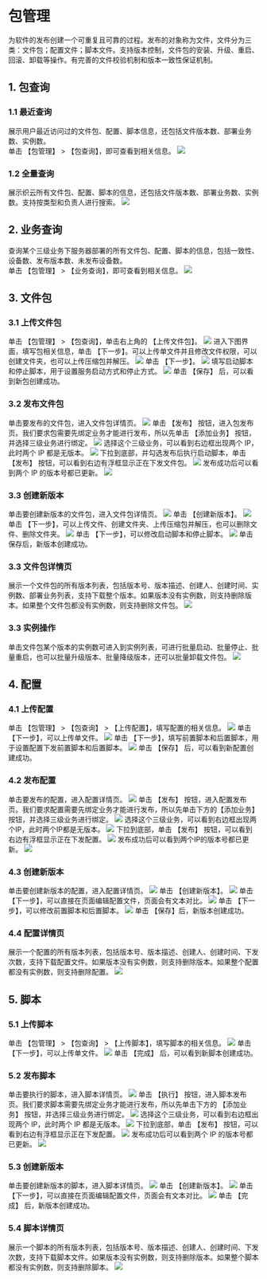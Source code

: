 # 包管理 #
为软件的发布创建一个可重复且可靠的过程。发布的对象称为文件，文件分为三类：文件包；配置文件；脚本文件。支持版本控制，文件包的安装、升级、重启、回滚、卸载等操作。有完善的文件校验机制和版本一致性保证机制。
## 1. 包查询 ##
### 1.1 最近查询 ###
展示用户最近访问过的文件包、配置、脚本信息，还包括文件版本数、部署业务数、实例数。  
单击 【包管理】 > 【包查询】，即可查看到相关信息。
![](http://i.imgur.com/DbDxUZa.png)
### 1.2 全量查询 ###
展示织云所有文件包、配置、脚本的信息，还包括文件版本数、部署业务数、实例数。支持按类型和负责人进行搜索。
![](http://i.imgur.com/U7bmeNG.png)
## 2. 业务查询 ##
查询某个三级业务下服务器部署的所有文件包、配置、脚本的信息，包括一致性、设备数、发布版本数、未发布设备数。  
单击 【包管理】 > 【业务查询】，即可查看到相关信息。
![](http://i.imgur.com/PUfnNlE.png)
## 3. 文件包 ##
### 3.1 上传文件包 ###
单击 【包管理】 > 【包查询】，单击右上角的 【上传文件包】。
![](http://i.imgur.com/DbDxUZa.png)
进入下图界面，填写包相关信息，单击 【下一步】。可以上传单文件并且修改文件权限，可以创建文件夹，也可以上传压缩包并解压。
![](http://i.imgur.com/IiH0dn4.png)
单击 【下一步】。
![](http://i.imgur.com/9FAc4yj.png)
填写启动脚本和停止脚本，用于设置服务启动方式和停止方式。
![](http://i.imgur.com/KJJJ2jw.png)
单击 【保存】 后，可以看到新包创建成功。
### 3.2 发布文件包 ###
单击要发布的文件包，进入文件包详情页。
![](http://i.imgur.com/5eVxOqV.png)
单击 【发布】 按钮，进入包发布页。我们要求包需要先绑定业务才能进行发布，所以先单击 【添加业务】 按钮，并选择三级业务进行绑定。
![](http://i.imgur.com/J7ubUTL.png)
选择这个三级业务，可以看到右边框出现两个 IP，此时两个 IP 都是无版本。
![](http://i.imgur.com/h57L5nO.png)
下拉到底部，并勾选发布后执行启动脚本，单击 【发布】 按钮，可以看到右边有浮框显示正在下发文件包。
![](http://i.imgur.com/9gmcBHh.png)
发布成功后可以看到两个 IP 的版本号都已更新。
![](http://i.imgur.com/M6VnNyf.png)
### 3.3 创建新版本 ###
单击要创建新版本的文件包，进入文件包详情页。
![](http://i.imgur.com/HyEXLwi.png)
单击 【创建新版本】。
![](http://i.imgur.com/R8CsKzk.png)
单击 【下一步】，可以上传文件、创建文件夹、上传压缩包并解压，也可以删除文件、删除文件夹。
![](http://i.imgur.com/YRHTMJh.png)
单击 【下一步】，可以修改启动脚本和停止脚本。
![](http://i.imgur.com/wEXyxR2.png)
单击保存后，新版本创建成功。
### 3.3 文件包详情页 ###
展示一个文件包的所有版本列表，包括版本号、版本描述、创建人、创建时间、实例数、部署业务列表，支持下载整个版本。如果版本没有实例数，则支持删除版本。如果整个文件包都没有实例数，则支持删除文件包。
![](http://i.imgur.com/Py1030f.png)
### 3.3 实例操作 ###
单击文件包某个版本的实例数可进入到实例列表，可进行批量启动、批量停止、批量重启，也可以批量升级版本、批量降级版本，还可以批量卸载文件包。
![](http://i.imgur.com/tRFtNKG.png)
## 4. 配置 ##
### 4.1 上传配置 ###
单击 【包管理】 > 【包查询】 > 【上传配置】，填写配置的相关信息。
![](http://i.imgur.com/gFVmNch.png)
单击 【下一步】，可以上传单文件。
![](http://i.imgur.com/DUBK9ww.png)
单击 【下一步】，填写前置脚本和后置脚本，用于设置配置下发前置脚本和后置脚本。
![](http://i.imgur.com/rjycIAh.png)
单击 【保存】 后，可以看到新配置创建成功。
### 4.2 发布配置 ###
单击要发布的配置，进入配置详情页。
![](http://i.imgur.com/eww4yBG.png)
单击 【发布】 按钮，进入配置发布页。我们要求配置需要先绑定业务才能进行发布，所以先单击下方的【添加业务】按钮，并选择三级业务进行绑定。
![](http://i.imgur.com/a09e8lR.png)
选择这个三级业务，可以看到右边框出现两个IP，此时两个IP都是无版本。
![](http://i.imgur.com/sgxYfky.png)
下拉到底部，单击 【发布】 按钮，可以看到右边有浮框显示正在下发配置。
![](http://i.imgur.com/lL8H4nQ.png)
发布成功后可以看到两个IP的版本号都已更新。
![](http://i.imgur.com/MAedgXS.png)
### 4.3 创建新版本 ###
单击要创建新版本的配置，进入配置详情页。
![](http://i.imgur.com/ZX9azn3.png)
单击 【创建新版本】。
![](http://i.imgur.com/HeNxqRp.png)
单击 【下一步】，可以直接在页面编辑配置文件，页面会有文本对比。
![](http://i.imgur.com/Md3IyLu.png)
单击 【下一步】，可以修改前置脚本和后置脚本。
![](http://i.imgur.com/xcceQZA.png)
单击 【保存】后，新版本创建成功。
### 4.4 配置详情页 ###
展示一个配置的所有版本列表，包括版本号、版本描述、创建人、创建时间、下发次数，支持下载配置文件。如果版本没有实例数，则支持删除版本。如果整个配置都没有实例数，则支持删除配置。
![](http://i.imgur.com/zoQJiKV.png)
## 5. 脚本 ##
### 5.1 上传脚本 ###
单击 【包管理】 > 【包查询】 > 【上传脚本】，填写脚本的相关信息。
![](http://i.imgur.com/wayBbjR.png)
单击 【下一步】，可以上传单文件。
![](http://i.imgur.com/L1VPYJS.png)
单击 【完成】 后，可以看到新脚本创建成功。
### 5.2 发布脚本 ###
单击要执行的脚本，进入脚本详情页。
![](http://i.imgur.com/ldY6sgy.png)
单击 【执行】 按钮，进入脚本发布页。我们要求脚本需要先绑定业务才能进行发布，所以先单击下方的 【添加业务】 按钮，并选择三级业务进行绑定。
![](http://i.imgur.com/TsXGMd2.png)
选择这个三级业务，可以看到右边框出现两个 IP，此时两个 IP 都是无版本。
![](http://i.imgur.com/vuM6xX3.png)
下拉到底部，单击 【发布】 按钮，可以看到右边有浮框显示正在下发配置。
![](http://i.imgur.com/zErddRS.png)
发布成功后可以看到两个 IP 的版本号都已更新。
![](http://i.imgur.com/q1ShHzu.png)
### 5.3 创建新版本 ###
单击要创建新版本的脚本，进入脚本详情页。
![](http://i.imgur.com/RxPdvtf.png)
单击 【创建新版本】。
![](http://i.imgur.com/DBJ0MmV.png)
单击 【下一步】，可以直接在页面编辑配置文件，页面会有文本对比。
![](http://i.imgur.com/TG3CHW3.png)
单击 【完成】 后，新版本创建成功。
### 5.4 脚本详情页 ###
展示一个脚本的所有版本列表，包括版本号、版本描述、创建人、创建时间、下发次数，支持下载脚本文件。如果版本没有实例数，则支持删除版本。如果整个脚本都没有实例数，则支持删除脚本。
![](http://i.imgur.com/Z6YEZpO.png)
